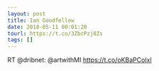 ```yaml
---
layout: post
title: Ian Goodfellow
date: 2018-05-11 00:01:20
tourl: https://t.co/3ZbcPzj8Zs
tags: []
---
```

RT @dribnet: @artwithMI  https://t.co/oKBaPCoIxl